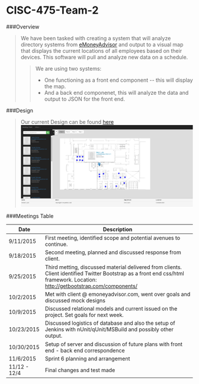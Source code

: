 # CISC-475-Team-2

###Overview
>We have been tasked with creating a system that will analyze directory systems from [eMoneyAdvisor](http://www.emoneyadvisor.com) and output to a visual map that displays the current locations of all employees based on their devices.  This software will pull and analyze new data on a schedule.
>> We are using two systems:
>> + One functioning as a front end component -- this will display the map.
>> + And a back end componenet, this will analyze the data and output to JSON for the front end.


###Design
>Our current Design can be found [here](https://github.com/CISC-475-Team-2/Front-End)
![preview](https://raw.githubusercontent.com/CISC-475-Team-2/Front-End/master/Front-End-MVC/Content/Images/designscreen.PNG)


###Meetings Table

|Date | Description|
|-----| -----------|
|9/11/2015| First meeting, identified scope and potential avenues to continue.|
|9/18/2015|  Second meeting, planned and discussed response from client.|
|9/25/2015|  Third metting, discussed material delivered from clients. Client identified Twitter Bootstrap as a front end css/html framework. Location: http://getbootstrap.com/components/|
|10/2/2015| Met with client @ emoneyadvisor.com, went over goals and discussed mock designs|
|10/9/2015| Discussed relational models and current issued on the project.  Set goals for next week.|
|10/23/2015| Discussed logistics of database and also the setup of Jenkins with nUnit/qUnit/MSBuild and possibly other output.|
|10/30/2015| Setup of server and discussion of future plans with front end - back end correspondence|
|11/6/2015| Sprint 6 planning and arrangement|
|11/12 - 12/4| Final changes and test made|
